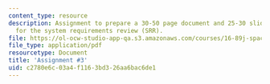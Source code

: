 ```yaml
---
content_type: resource
description: Assignment to prepare a 30-50 page document and 25-30 slide presentation
  for the system requirements review (SRR).
file: https://ol-ocw-studio-app-qa.s3.amazonaws.com/courses/16-89j-space-systems-engineering-spring-2007/c2780e6c03a4f1163bd326aa6bac6de1_assignment_3.pdf
file_type: application/pdf
resourcetype: Document
title: 'Assignment #3'
uid: c2780e6c-03a4-f116-3bd3-26aa6bac6de1
---
```

